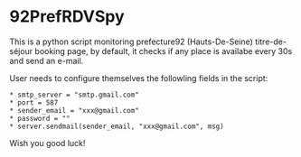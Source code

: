 # 92PrefRDVSpy

This is a python script monitoring prefecture92 (Hauts-De-Seine) titre-de-séjour booking page, by default, it checks if any place is availabe every 30s and send an e-mail.

User needs to configure themselves the followling fields in the script:

	* smtp_server = "smtp.gmail.com"
	* port = 587
	* sender_email = "xxx@gmail.com"
	* password = ""
	* server.sendmail(sender_email, "xxx@gmail.com", msg)
  
Wish you good luck!
